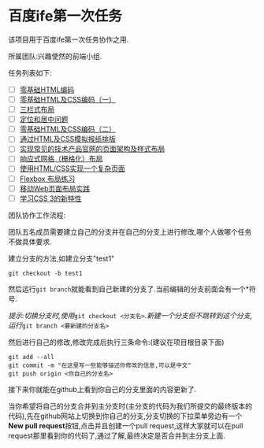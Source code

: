 # 百度ife第一次任务

该项目用于百度ife第一次任务协作之用.

所属团队:兴趣使然的前端小组.

任务列表如下:

 - [ ] [零基础HTML编码](http://ife.baidu.com/task/detail?taskId=1)
 - [ ] [零基础HTML及CSS编码（一）](http://ife.baidu.com/task/detail?taskId=2)
 - [ ] [三栏式布局](http://ife.baidu.com/task/detail?taskId=3)
 - [ ] [定位和居中问题](http://ife.baidu.com/task/detail?taskId=4)
 - [ ] [零基础HTML及CSS编码（二）](http://ife.baidu.com/task/detail?taskId=5)
 - [ ] [通过HTML及CSS模拟报纸排版](http://ife.baidu.com/task/detail?taskId=6)
 - [ ] [实现常见的技术产品官网的页面架构及样式布局](http://ife.baidu.com/task/detail?taskId=7)
 - [ ] [响应式网格（栅格化）布局](http://ife.baidu.com/task/detail?taskId=8)
 - [ ] [使用HTML/CSS实现一个复杂页面](http://ife.baidu.com/task/detail?taskId=9)
 - [ ] [Flexbox 布局练习](http://ife.baidu.com/task/detail?taskId=10)
 - [ ] [移动Web页面布局实践](http://ife.baidu.com/task/detail?taskId=11)
 - [ ] [学习CSS 3的新特性](http://ife.baidu.com/task/detail?taskId=12)

团队协作工作流程:

团队五名成员需要建立自己的分支并在自己的分支上进行修改,哪个人做哪个任务不做具体要求.

建立分支的方法,如建立分支"test1"

```
git checkout -b test1
```

然后运行`git branch`就能看到自己新建的分支了.当前编辑的分支前面会有一个*符号.

*提示:切换分支时,使用*`git checkout <分支名>`*.新建一个分支但不跳转到这个分支,运行*`git branch <要新建的分支名>`

然后进行自己的修改,修改完成后执行三条命令:(建议在项目根目录下面)

```
git add --all
git commit -m "在这里写一些能够描述你修改的信息,可以是中文"
git push origin <你自己的分支名>
```

接下来你就能在github上看到你自己的分支里面的内容更新了.

当你希望将自己的分支合并到主分支时(主分支的代码为我们所提交的最终版本的代码),先在github网站上切换到你自己的分支,分支切换的下拉菜单旁边有一个**New pull request**按钮,点击并且创建一个pull request,这样大家就可以在pull request那里看到你的代码了,通过了解,最终决定是否合并到主分支上面.
